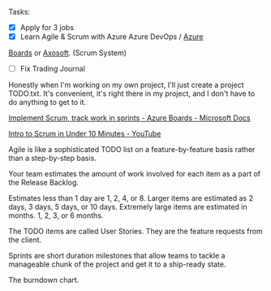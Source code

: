 Tasks:

- [X] Apply for 3 jobs
- [X] Learn Agile & Scrum with Azure Azure DevOps / [Azure](https://azure.microsoft.com/en-us/services/devops/boards/?&OCID=AID736750_SEM_nDpAWM6w&MarinID=snDpAWM6w_322810020680_%2Bscrum_b_c__64180656163_kwd-22273818936_)

[Boards](https://azure.microsoft.com/en-us/services/devops/boards/?&OCID=AID736750_SEM_nDpAWM6w&MarinID=snDpAWM6w_322810020680_%2Bscrum_b_c__64180656163_kwd-22273818936_) or [Axosoft](https://www.axosoft.com/?utm_source=youtube.com&utm_medium=referral&utm_campaign=education&utm_content=scrum_video). (Scrum System)

- [ ] Fix Trading Journal

Honestly when I'm working on my own project, I'll just create a project TODO.txt. It's convenient, it's right there in my project, and I don't have to do anything to get to it.

[Implement Scrum, track work in sprints - Azure Boards - Microsoft Docs](https://docs.microsoft.com/en-us/azure/devops/boards/sprints/scrum-overview?view=azure-devops)

[Intro to Scrum in Under 10 Minutes - YouTube](https://www.youtube.com/watch?v=XU0llRltyFM)

Agile is like a sophisticated TODO list on a feature-by-feature basis rather than a step-by-step basis.

Your team estimates the amount of work involved for each item as a part of the Release Backlog.

Estimates less than 1 day are 1, 2, 4, or 8. Larger items are estimated as 2 days, 3 days, 5 days, or 10 days. Extremely large items are estimated in months. 1, 2, 3, or 6 months.

The TODO items are called User Stories. They are the feature requests from the client.

Sprints are short duration milestones that allow teams to tackle a manageable chunk of the project and get it to a ship-ready state.

The burndown chart.